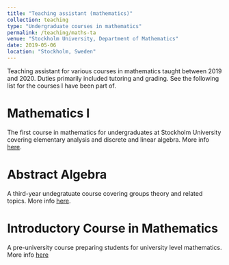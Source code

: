 ```yaml
---
title: "Teaching assistant (mathematics)"
collection: teaching
type: "Undergraduate courses in mathematics"
permalink: /teaching/maths-ta
venue: "Stockholm University, Department of Mathematics"
date: 2019-05-06
location: "Stockholm, Sweden"
---
```


Teaching assistant for various courses in mathematics taught between 2019 and 2020. Duties primarily included tutoring and grading. See the following list for the courses I have been part of.

Mathematics I
======
The first course in mathematics for undergraduates at Stockholm University covering elementary analysis and discrete and linear algebra. More info [here](https://www.su.se/english/search-courses-and-programmes/mm2001-1.412163).

Abstract Algebra
======
A third-year undegratuate course covering groups theory and related topics. More info [here](https://www.su.se/english/search-courses-and-programmes/mm5020-1.412178).

Introductory Course in Mathematics 
======
A pre-university course preparing students for university level mathematics. More info [here](https://www.su.se/english/search-courses-and-programmes/mm1003-1.412161)
